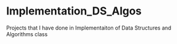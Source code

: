 # Implementation_DS_Algos
Projects that I have done in Implementaiton of Data Structures and Algorithms class
